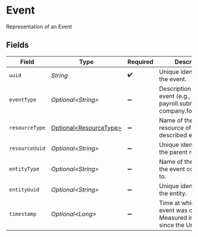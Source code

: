 # Event

Representation of an Event


## Fields

| Field                                                                           | Type                                                                            | Required                                                                        | Description                                                                     |
| ------------------------------------------------------------------------------- | ------------------------------------------------------------------------------- | ------------------------------------------------------------------------------- | ------------------------------------------------------------------------------- |
| `uuid`                                                                          | *String*                                                                        | :heavy_check_mark:                                                              | Unique identifier for the event.                                                |
| `eventType`                                                                     | *Optional\<String>*                                                             | :heavy_minus_sign:                                                              | Description of the event (e.g., payroll.submitted, or company.form.signed).     |
| `resourceType`                                                                  | [Optional\<ResourceType>](../../models/components/ResourceType.md)              | :heavy_minus_sign:                                                              | Name of the parent resource of the described entity.                            |
| `resourceUuid`                                                                  | *Optional\<String>*                                                             | :heavy_minus_sign:                                                              | Unique identifier for the parent resource.                                      |
| `entityType`                                                                    | *Optional\<String>*                                                             | :heavy_minus_sign:                                                              | Name of the entity that the event corresponds to.                               |
| `entityUuid`                                                                    | *Optional\<String>*                                                             | :heavy_minus_sign:                                                              | Unique identifier for the entity.                                               |
| `timestamp`                                                                     | *Optional\<Long>*                                                               | :heavy_minus_sign:                                                              | Time at which this event was created. Measured in seconds since the Unix epoch. |